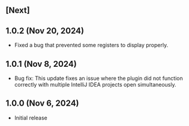 ## [Next]

## 1.0.2 (Nov 20, 2024)

* Fixed a bug that prevented some registers to display properly.

## 1.0.1 (Nov 8, 2024)

* Bug fix: This update fixes an issue where the plugin did not function
  correctly with multiple IntelliJ IDEA projects open simultaneously. 

## 1.0.0 (Nov 6, 2024)

* Initial release
